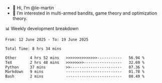 - 👋 Hi, I’m @le-martin
- 👀 I’m interested in multi-armed bandits, game theory and optimization theory.
<!---- 💞️ I’m looking to collaborate on ...
- 📫 How to reach me ...-->

<!---
Tutorial for using WakaTime stats in GitHub profile: https://github.com/athul/waka-readme
-->

📊 Weekly development breakdown
<!--START_SECTION:waka-->

```txt
From: 12 June 2025 - To: 19 June 2025

Total Time: 8 hrs 34 mins

Other      4 hrs 52 mins   >>>>>>>>>>>>>>-----------   56.94 %
TeX        2 hrs 48 mins   >>>>>>>>-----------------   32.69 %
Python     37 mins         >>-----------------------   07.36 %
Markdown   9 mins          -------------------------   01.78 %
Bash       2 mins          -------------------------   00.49 %
```

<!--END_SECTION:waka-->

<!---
le-martin/le-martin is a ✨ special ✨ repository because its `README.md` (this file) appears on your GitHub profile.
You can click the Preview link to take a look at your changes.
--->
